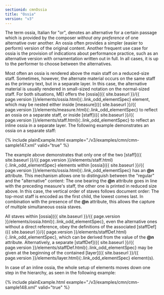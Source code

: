 ```yaml
---
sectionid: cmnOssia
title: "Ossia"
version: "v3"
---
```




The term ossia, Italian for "or", denotes an alternative for a certain passage
which is provided by the composer *without any preference* of one alternative
over another. An ossia often provides a simpler (easier to perform) version of the
original
content. Another frequent use case for ossia is the provision of indications about
performance practice, such as an alternative version with ornamentation written out
in full.
In all cases, it is up to the performer to choose between the alternatives.


Most often an ossia is rendered above the main staff on a reduced-size staff. Sometimes,
however, the alternate material occurs on the same staff as the primary text, but
in a
separate layer. In this case, the alternative material is usually rendered in small-sized
notation on the normal-sized staff. For both situations, MEI offers the [ossia]({{ site.baseurl }}/{{ page.version }}/elements/ossia.html){:.link_odd_elementSpec} element, which may be nested either inside [measure]({{ site.baseurl }}/{{ page.version }}/elements/measure.html){:.link_odd_elementSpec} to
reflect an ossia on a separate staff, or inside [staff]({{ site.baseurl }}/{{ page.version }}/elements/staff.html){:.link_odd_elementSpec} to reflect an
inline ossia in a separate layer. The following example demonstrates an ossia on a
separate
staff:

{% include plainExample.html example="./v3/examples/cmn/cmn-sample147.xml" valid="true" %}


The example above demonstrates that only one of the two [staff]({{ site.baseurl }}/{{ page.version }}/elements/staff.html){:.link_odd_elementSpec}
elements within [ossia]({{ site.baseurl }}/{{ page.version }}/elements/ossia.html){:.link_odd_elementSpec} has an **@n** attribute. This mechanism
allows one to distinguish between the "regular" and the "alternative" content: The
one
bearing the **@n** attribute goes in line with the preceding measure's staff, the
other one is printed in reduced size above. In this case, the vertical order of staves
follows document order: The top-most staff is encoded as the first child, the lowest
comes
last. In combination with the presence of the **@n** attribute, this allows the
capture of multiple simultaneous ossia staves.

All staves within [ossia]({{ site.baseurl }}/{{ page.version }}/elements/ossia.html){:.link_odd_elementSpec}, even the alternative ones without a direct
reference, obey the definitions of the associated [staffDef]({{ site.baseurl }}/{{ page.version }}/elements/staffDef.html){:.link_odd_elementSpec}, which can
be derived from the value of the **@n** attribute. Alternatively, a separate [staffDef]({{ site.baseurl }}/{{ page.version }}/elements/staffDef.html){:.link_odd_elementSpec} may be given at the beginning of the contained [layer]({{ site.baseurl }}/{{ page.version }}/elements/layer.html){:.link_odd_elementSpec} element(s).

In case of an inline ossia, the whole setup of elements moves down one step in the
hierarchy, as seen in the following example:

{% include plainExample.html example="./v3/examples/cmn/cmn-sample148.xml" valid="true" %}




